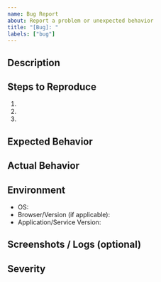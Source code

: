 ```yaml
---
name: Bug Report
about: Report a problem or unexpected behavior
title: "[Bug]: "
labels: ["bug"]
---
```


## Description
<!-- A clear and concise description of the bug -->

## Steps to Reproduce
1.
2.
3.

## Expected Behavior
<!-- What should have happened? -->

## Actual Behavior
<!-- What actually happened? -->

## Environment
- OS:
- Browser/Version (if applicable):
- Application/Service Version:

## Screenshots / Logs (optional)
<!-- Add logs or screenshots to help explain the problem -->

## Severity
<!-- How critical is this? (e.g., blocker, high, medium, low) -->

